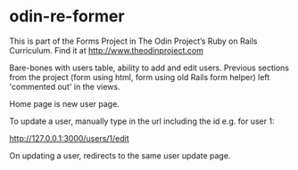 # odin-re-former

This is part of the Forms Project in The Odin Project’s Ruby on Rails Curriculum. Find it at http://www.theodinproject.com

Bare-bones with users table, ability to add and edit users. Previous sections from the project (form using html, form using old Rails form helper) left 'commented out' in the views.

Home page is new user page.

To update a user, manually type in the url including the id e.g. for user 1:

<http://127.0.0.1:3000/users/1/edit>

On updating a user, redirects to the same user update page.